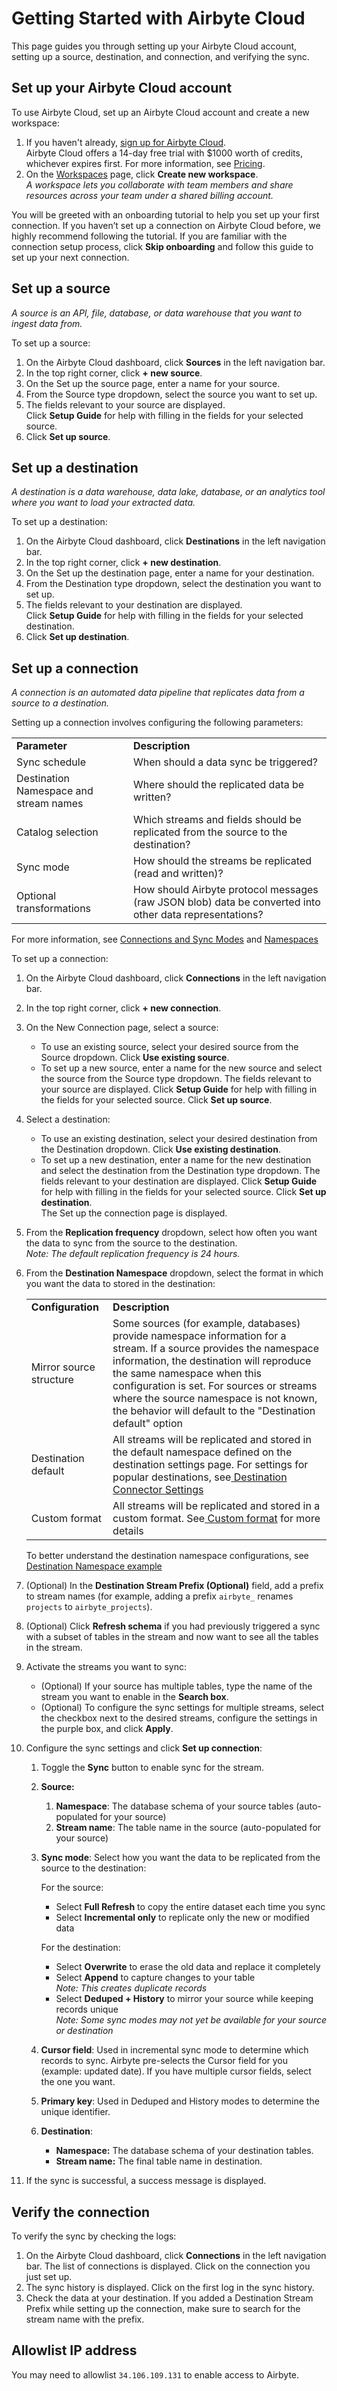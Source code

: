 
# Getting Started with Airbyte Cloud

This page guides you through setting up your Airbyte Cloud account, setting up a source, destination, and connection, and verifying the sync.


## Set up your Airbyte Cloud account

To use Airbyte Cloud, set up an Airbyte Cloud account and create a new workspace:

1. If you haven't already, [sign up for Airbyte Cloud](https://cloud.airbyte.io/signup?utm_campaign=22Q1_AirbyteCloudSignUpCampaign_Trial&utm_source=Docs&utm_content=SetupGuide).
<br> Airbyte Cloud offers a 14-day free trial with $1000 worth of credits, whichever expires first. For more information, see [Pricing](https://airbyte.com/pricing).
2. On the [Workspaces](https://cloud.airbyte.io/workspaces) page, click **Create new workspace**. 
<br>*A workspace lets you collaborate with team members and share resources across your team under a shared billing account.*

You will be greeted with an onboarding tutorial to help you set up your first connection. If you haven’t set up a connection on Airbyte Cloud before, we highly recommend following the tutorial. If you are familiar with the connection setup process, click **Skip onboarding** and follow this guide to set up your next connection.


## Set up a source

*A source is an API, file, database, or data warehouse that you want to ingest data from.*

To set up a source:

1. On the Airbyte Cloud dashboard, click **Sources** in the left navigation bar. 
2. In the top right corner, click **+ new source**. 
3. On the Set up the source page, enter a name for your source.
4. From the Source type dropdown, select the source you want to set up.
5. The fields relevant to your source are displayed. 
<br> Click **Setup Guide** for help with filling in the fields for your selected source.
6. Click **Set up source**. 

## Set up a destination

*A destination is a data warehouse, data lake, database, or an analytics tool where you want to load your extracted data.*

To set up a destination:

1. On the Airbyte Cloud dashboard, click **Destinations** in the left navigation bar. 
2. In the top right corner, click **+ new destination**.
3. On the Set up the destination page, enter a name for your destination.
4. From the Destination type dropdown, select the destination you want to set up.
5. The fields relevant to your destination are displayed. 
<br> Click **Setup Guide** for help with filling in the fields for your selected destination.
6. Click **Set up destination**. 

## Set up a connection

*A connection is an automated data pipeline that replicates data from a source to a destination.*

Setting up a connection involves configuring the following parameters:

<table>
  <tr>
   <td><strong>Parameter</strong>
   </td>
   <td><strong>Description</strong>
   </td>
  </tr>
  <tr>
   <td>Sync schedule
   </td>
   <td>When should a data sync be triggered?
   </td>
  </tr>
  <tr>
   <td>Destination Namespace and stream names
   </td>
   <td>Where should the replicated data be written?
   </td>
  </tr>
  <tr>
   <td>Catalog selection
   </td>
   <td>Which streams and fields should be replicated from the source to the destination?
   </td>
  </tr>
  <tr>
   <td>Sync mode
   </td>
   <td>How should the streams be replicated (read and written)?
   </td>
  </tr>
  <tr>
   <td>Optional transformations
   </td>
   <td>How should Airbyte protocol messages (raw JSON blob) data be converted into other data representations?
   </td>
  </tr>
</table>


For more information, see [Connections and Sync Modes](https://docs.airbyte.com/understanding-airbyte/connections) and [Namespaces](https://docs.airbyte.com/understanding-airbyte/namespaces)

To set up a connection:

1. On the Airbyte Cloud dashboard, click **Connections** in the left navigation bar. 
2. In the top right corner, click **+ new connection**. 
3. On the New Connection page, select a source:
    - To use an existing source, select your desired source from the Source dropdown. Click **Use existing source**. 
    -  To set up a new source, enter a name for the new source and select the source from the Source type dropdown. The fields relevant to your source are displayed. Click **Setup Guide** for help with filling in the fields for your selected source. Click **Set up source**.
4. Select a destination:
    - To use an existing destination, select your desired destination from the Destination dropdown. Click **Use existing destination**. 
    - To set up a new destination, enter a name for the new destination and select the destination from the Destination type dropdown. The fields relevant to your destination are displayed. Click **Setup Guide** for help with filling in the fields for your selected source. Click **Set up destination**.
	<br> The Set up the connection page is displayed.
5. From the **Replication frequency** dropdown, select how often you want the data to sync from the source to the destination. 
    <br>_Note: The default replication frequency is 24 hours._
6. From the **Destination Namespace** dropdown, select the format in which you want the data to stored in the destination:
	
    <table>
    <tr>
    <td><strong>Configuration</strong>
    </td>
    <td><strong>Description</strong>
    </td>
    </tr>
    <tr>
    <td>Mirror source structure
    </td>
    <td>Some sources (for example, databases) provide namespace information for a stream. If a source provides the namespace information, the destination will reproduce the same namespace when this configuration is set. For sources or streams where the source namespace is not known, the behavior will default to the "Destination default" option
    </td>
    </tr>
    <tr>
    <td>Destination default
    </td>
    <td>All streams will be replicated and stored in the default namespace defined on the destination settings page. For settings for popular destinations, see<a href="https://docs.airbyte.com/understanding-airbyte/namespaces#destination-connector-settings"> ​​Destination Connector Settings</a>
    </td>
    </tr>
    <tr>
    <td>Custom format
    </td>
    <td>All streams will be replicated and stored in a custom format. See<a href="https://docs.airbyte.com/understanding-airbyte/namespaces#custom-format"> Custom format</a> for more details
    </td>
    </tr>
    </table>


    To better understand the destination namespace configurations, see [Destination Namespace example](https://docs.airbyte.com/understanding-airbyte/namespaces#examples)

7. (Optional) In the **Destination Stream Prefix (Optional)** field, add a prefix to stream names (for example, adding a prefix `airbyte_` renames `projects` to  `airbyte_projects`).
8. (Optional) Click **Refresh schema** if you had previously triggered a sync with a subset of tables in the stream and now want to see all the tables in the stream.
9. Activate the streams you want to sync:
    - (Optional) If your source has multiple tables, type the name of the stream you want to enable in the **Search box**.
    - (Optional) To configure the sync settings for multiple streams, select the checkbox next to the desired streams, configure the settings in the purple box, and click **Apply**.
10. Configure the sync settings and click **Set up connection**:
    1. Toggle the **Sync** button to enable sync for the stream.
    2. **Source:**
        1. **Namespace**: The database schema of your source tables (auto-populated for your source)
        2. **Stream name**: The table name in the source (auto-populated for your source)
    3. **Sync mode**: Select how you want the data to be replicated from the source to the destination:

        For the source:

        * Select **Full Refresh** to copy the entire dataset each time you sync
        * Select **Incremental only** to replicate only the new or modified data

        For the destination:

        * Select **Overwrite** to erase the old data and replace it completely
        * Select **Append** to capture changes to your table
            <br> *Note: This creates duplicate records*
        * Select **Deduped + History** to mirror your source while keeping records unique
            <br> *Note: Some sync modes may not yet be available for your source or destination*

    4. **Cursor field**: Used in incremental sync mode to determine which records to sync. Airbyte pre-selects the Cursor field for you (example: updated date). If you have multiple cursor fields, select the one you want.
    5. **Primary key**: Used in Deduped and History modes to determine the unique identifier.
    6. **Destination**: 
        - **Namespace:** The database schema of your destination tables.
        - **Stream name:** The final table name in destination.
11. If the sync is successful, a success message is displayed.

## Verify the connection

To verify the sync by checking the logs:

1. On the Airbyte Cloud dashboard, click **Connections** in the left navigation bar. The list of connections is displayed. Click on the connection you just set up.
2. The sync history is displayed. Click on the first log in the sync history.
3. Check the data at your destination. If you added a Destination Stream Prefix while setting up the connection, make sure to search for the stream name with the prefix.

## Allowlist IP address

You may need to allowlist `34.106.109.131` to enable access to Airbyte.
